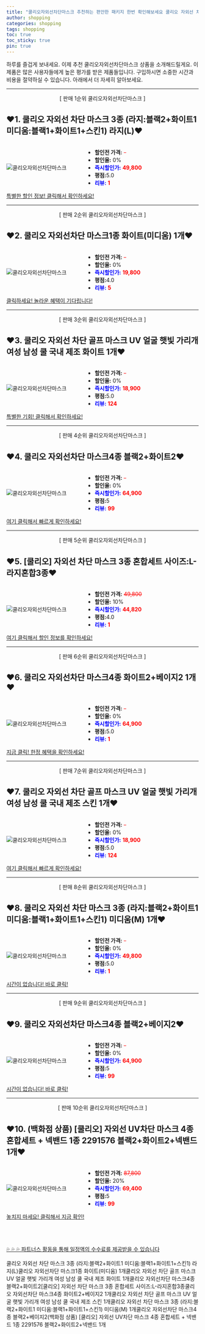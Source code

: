 ```yaml
---
title: "쿨리오자외선차단마스크 추천하는 편안한 패키지 한번 확인해보세요 쿨리오 자외선 차단 마스크 3종"
author: shopping
categories: shopping
tags: shopping
toc: true
toc_sticky: true
pin: true
---
```

하루를 즐겁게 보내세요. 이제 추천 쿨리오자외선차단마스크 상품을 소개해드릴게요. 이 제품은 많은 사용자들에게 높은 평가를 받은 제품들입니다. 구입하시면 소중한 시간과 비용을 절약하실 수 있습니다. 아래에서 더 자세히 알아보세요.

---
<p class="toplist" style="margin: 0 auto; display: block; width: fit-content;">[ 판매 1순위 쿨리오자외선차단마스크 ]</p>

<h2><strong>❤️1. 쿨리오 자외선 차단 마스크 3종 (라지:블랙2+화이트1 미디움:블랙1+화이트1+스킨1) 라지(L)❤️</strong></h2>

<div style="display: flex; align-items: center;">
    <div style="flex: 0.4;">
        <img src="https://thumbnail6.coupangcdn.com/thumbnails/remote/230x230ex/image/vendor_inventory/9050/51f03cb4a08479d36e1456bb118f50d1a3dd420d8c6a7837a4de05844dd8.jpg" alt="쿨리오자외선차단마스크" style="max-width: 100%;">
    </div>
    <div style="flex: 0.6; margin-left: 10px;">
        <ul>
            <li><strong>할인전 가격:</strong> <del style="color: red;">-</del></li>
            <li><strong>할인율:</strong> 0%</li>
            <li><span style='color:blue'><strong>즉시할인가:</strong></span> <span style='color:red'><strong>49,800</strong></span></li>
            <li><strong>평점:</strong>5.0</li>
            <li><span style='color:blue'><strong>리뷰:</strong></span> <span style='color:red'><strong>1</strong></span></li>
        </ul>
    </div>
</div>
<div class="center">
    <a href="https://selin100587001.github.io?lptag=AF9450613&subid=githubio&pageKey=8112765644&traceid=V0-153&itemId=22990635115&vendorItemId=90024569964" class="myButton">
        특별한 할인 정보! 클릭해서 확인하세요!
    </a>
</div>


---
<p class="toplist" style="margin: 0 auto; display: block; width: fit-content;">[ 판매 2순위 쿨리오자외선차단마스크 ]</p>

<h2><strong>❤️2. 쿨리오 자외선차단 마스크1종 화이트(미디움) 1개❤️</strong></h2>

<div style="display: flex; align-items: center;">
    <div style="flex: 0.4;">
        <img src="https://thumbnail6.coupangcdn.com/thumbnails/remote/230x230ex/image/vendor_inventory/9050/51f03cb4a08479d36e1456bb118f50d1a3dd420d8c6a7837a4de05844dd8.jpg" alt="쿨리오자외선차단마스크" style="max-width: 100%;">
    </div>
    <div style="flex: 0.6; margin-left: 10px;">
        <ul>
            <li><strong>할인전 가격:</strong> <del style="color: red;">-</del></li>
            <li><strong>할인율:</strong> 0%</li>
            <li><span style='color:blue'><strong>즉시할인가:</strong></span> <span style='color:red'><strong>19,800</strong></span></li>
            <li><strong>평점:</strong>4.0</li>
            <li><span style='color:blue'><strong>리뷰:</strong></span> <span style='color:red'><strong>5</strong></span></li>
        </ul>
    </div>
</div>
<div class="center">
    <a href="https://selin100587001.github.io?lptag=AF9450613&subid=githubio&pageKey=8113403506&traceid=V0-153&itemId=22992997665&vendorItemId=90026916947" class="myButton">
        클릭하세요! 놀라운 혜택이 기다립니다!
    </a>
</div>


---
<p class="toplist" style="margin: 0 auto; display: block; width: fit-content;">[ 판매 3순위 쿨리오자외선차단마스크 ]</p>

<h2><strong>❤️3. 쿨리오 자외선 차단 골프 마스크 UV 얼굴 햇빛 가리개 여성 남성 쿨 국내 제조 화이트 1개❤️</strong></h2>

<div style="display: flex; align-items: center;">
    <div style="flex: 0.4;">
        <img src="https://thumbnail9.coupangcdn.com/thumbnails/remote/230x230ex/image/vendor_inventory/e75b/1338678f878a0d601ca0190c047de544ca00e16ec064ff8d56ae48a30d3d.jpg" alt="쿨리오자외선차단마스크" style="max-width: 100%;">
    </div>
    <div style="flex: 0.6; margin-left: 10px;">
        <ul>
            <li><strong>할인전 가격:</strong> <del style="color: red;">-</del></li>
            <li><strong>할인율:</strong> 0%</li>
            <li><span style='color:blue'><strong>즉시할인가:</strong></span> <span style='color:red'><strong>18,900</strong></span></li>
            <li><strong>평점:</strong>5.0</li>
            <li><span style='color:blue'><strong>리뷰:</strong></span> <span style='color:red'><strong>124</strong></span></li>
        </ul>
    </div>
</div>
<div class="center">
    <a href="https://selin100587001.github.io?lptag=AF9450613&subid=githubio&pageKey=8132699781&traceid=V0-153&itemId=23097877719&vendorItemId=90477981822" class="myButton">
        특별한 기회! 클릭해서 확인하세요!
    </a>
</div>


---
<p class="toplist" style="margin: 0 auto; display: block; width: fit-content;">[ 판매 4순위 쿨리오자외선차단마스크 ]</p>

<h2><strong>❤️4. 쿨리오 자외선차단 마스크4종 블랙2+화이트2❤️</strong></h2>

<div style="display: flex; align-items: center;">
    <div style="flex: 0.4;">
        <img src="https://thumbnail7.coupangcdn.com/thumbnails/remote/230x230ex/image/vendor_inventory/bf92/2920f874cfb16f5d7870708b9638c28360168eb20764e38cefb015acff4a.jpg" alt="쿨리오자외선차단마스크" style="max-width: 100%;">
    </div>
    <div style="flex: 0.6; margin-left: 10px;">
        <ul>
            <li><strong>할인전 가격:</strong> <del style="color: red;">-</del></li>
            <li><strong>할인율:</strong> 0%</li>
            <li><span style='color:blue'><strong>즉시할인가:</strong></span> <span style='color:red'><strong>64,900</strong></span></li>
            <li><strong>평점:</strong>5</li>
            <li><span style='color:blue'><strong>리뷰:</strong></span> <span style='color:red'><strong>99</strong></span></li>
        </ul>
    </div>
</div>
<div class="center">
    <a href="https://selin100587001.github.io?lptag=AF9450613&subid=githubio&pageKey=8161780675&traceid=V0-153&itemId=23271267919&vendorItemId=90303596222" class="myButton">
        여기 클릭해서 빠르게 확인하세요!
    </a>
</div>


---
<p class="toplist" style="margin: 0 auto; display: block; width: fit-content;">[ 판매 5순위 쿨리오자외선차단마스크 ]</p>

<h2><strong>❤️5. [쿨리오] 자외선 차단 마스크 3종 혼합세트 사이즈:L-라지혼합3종❤️</strong></h2>

<div style="display: flex; align-items: center;">
    <div style="flex: 0.4;">
        <img src="https://thumbnail10.coupangcdn.com/thumbnails/remote/230x230ex/image/vendor_inventory/9b28/d2ab1f27d7391cc184121c06346396bc00e20000f414f6e136565e78bfa0.jpg" alt="쿨리오자외선차단마스크" style="max-width: 100%;">
    </div>
    <div style="flex: 0.6; margin-left: 10px;">
        <ul>
            <li><strong>할인전 가격:</strong> <del style="color: red;">49,800</del></li>
            <li><strong>할인율:</strong> 10%</li>
            <li><span style='color:blue'><strong>즉시할인가:</strong></span> <span style='color:red'><strong>44,820</strong></span></li>
            <li><strong>평점:</strong>4.0</li>
            <li><span style='color:blue'><strong>리뷰:</strong></span> <span style='color:red'><strong>1</strong></span></li>
        </ul>
    </div>
</div>
<div class="center">
    <a href="https://selin100587001.github.io?lptag=AF9450613&subid=githubio&pageKey=8069159898&traceid=V0-153&itemId=22703905490&vendorItemId=89739462692" class="myButton">
        여기 클릭해서 할인 정보를 확인하세요!
    </a>
</div>


---
<p class="toplist" style="margin: 0 auto; display: block; width: fit-content;">[ 판매 6순위 쿨리오자외선차단마스크 ]</p>

<h2><strong>❤️6. 쿨리오 자외선차단 마스크4종 화이트2+베이지2 1개❤️</strong></h2>

<div style="display: flex; align-items: center;">
    <div style="flex: 0.4;">
        <img src="https://thumbnail7.coupangcdn.com/thumbnails/remote/230x230ex/image/vendor_inventory/bf92/2920f874cfb16f5d7870708b9638c28360168eb20764e38cefb015acff4a.jpg" alt="쿨리오자외선차단마스크" style="max-width: 100%;">
    </div>
    <div style="flex: 0.6; margin-left: 10px;">
        <ul>
            <li><strong>할인전 가격:</strong> <del style="color: red;">-</del></li>
            <li><strong>할인율:</strong> 0%</li>
            <li><span style='color:blue'><strong>즉시할인가:</strong></span> <span style='color:red'><strong>64,900</strong></span></li>
            <li><strong>평점:</strong>5.0</li>
            <li><span style='color:blue'><strong>리뷰:</strong></span> <span style='color:red'><strong>1</strong></span></li>
        </ul>
    </div>
</div>
<div class="center">
    <a href="https://selin100587001.github.io?lptag=AF9450613&subid=githubio&pageKey=8147167511&traceid=V0-153&itemId=23170232420&vendorItemId=90303596215" class="myButton">
        지금 클릭! 한정 혜택을 확인하세요!
    </a>
</div>


---
<p class="toplist" style="margin: 0 auto; display: block; width: fit-content;">[ 판매 7순위 쿨리오자외선차단마스크 ]</p>

<h2><strong>❤️7. 쿨리오 자외선 차단 골프 마스크 UV 얼굴 햇빛 가리개 여성 남성 쿨 국내 제조 스킨 1개❤️</strong></h2>

<div style="display: flex; align-items: center;">
    <div style="flex: 0.4;">
        <img src="https://thumbnail9.coupangcdn.com/thumbnails/remote/230x230ex/image/vendor_inventory/e75b/1338678f878a0d601ca0190c047de544ca00e16ec064ff8d56ae48a30d3d.jpg" alt="쿨리오자외선차단마스크" style="max-width: 100%;">
    </div>
    <div style="flex: 0.6; margin-left: 10px;">
        <ul>
            <li><strong>할인전 가격:</strong> <del style="color: red;">-</del></li>
            <li><strong>할인율:</strong> 0%</li>
            <li><span style='color:blue'><strong>즉시할인가:</strong></span> <span style='color:red'><strong>18,900</strong></span></li>
            <li><strong>평점:</strong>5.0</li>
            <li><span style='color:blue'><strong>리뷰:</strong></span> <span style='color:red'><strong>124</strong></span></li>
        </ul>
    </div>
</div>
<div class="center">
    <a href="https://selin100587001.github.io?lptag=AF9450613&subid=githubio&pageKey=8132699781&traceid=V0-153&itemId=23097877723&vendorItemId=90477981793" class="myButton">
        여기 클릭해서 빠르게 확인하세요!
    </a>
</div>


---
<p class="toplist" style="margin: 0 auto; display: block; width: fit-content;">[ 판매 8순위 쿨리오자외선차단마스크 ]</p>

<h2><strong>❤️8. 쿨리오 자외선 차단 마스크 3종 (라지:블랙2+화이트1 미디움:블랙1+화이트1+스킨1) 미디움(M) 1개❤️</strong></h2>

<div style="display: flex; align-items: center;">
    <div style="flex: 0.4;">
        <img src="https://thumbnail6.coupangcdn.com/thumbnails/remote/230x230ex/image/vendor_inventory/9050/51f03cb4a08479d36e1456bb118f50d1a3dd420d8c6a7837a4de05844dd8.jpg" alt="쿨리오자외선차단마스크" style="max-width: 100%;">
    </div>
    <div style="flex: 0.6; margin-left: 10px;">
        <ul>
            <li><strong>할인전 가격:</strong> <del style="color: red;">-</del></li>
            <li><strong>할인율:</strong> 0%</li>
            <li><span style='color:blue'><strong>즉시할인가:</strong></span> <span style='color:red'><strong>49,800</strong></span></li>
            <li><strong>평점:</strong>5.0</li>
            <li><span style='color:blue'><strong>리뷰:</strong></span> <span style='color:red'><strong>1</strong></span></li>
        </ul>
    </div>
</div>
<div class="center">
    <a href="https://selin100587001.github.io?lptag=AF9450613&subid=githubio&pageKey=8112603779&traceid=V0-153&itemId=22989964256&vendorItemId=90024569972" class="myButton">
        시간이 없습니다! 바로 클릭!
    </a>
</div>


---
<p class="toplist" style="margin: 0 auto; display: block; width: fit-content;">[ 판매 9순위 쿨리오자외선차단마스크 ]</p>

<h2><strong>❤️9. 쿨리오 자외선차단 마스크4종 블랙2+베이지2❤️</strong></h2>

<div style="display: flex; align-items: center;">
    <div style="flex: 0.4;">
        <img src="https://thumbnail7.coupangcdn.com/thumbnails/remote/230x230ex/image/vendor_inventory/bf92/2920f874cfb16f5d7870708b9638c28360168eb20764e38cefb015acff4a.jpg" alt="쿨리오자외선차단마스크" style="max-width: 100%;">
    </div>
    <div style="flex: 0.6; margin-left: 10px;">
        <ul>
            <li><strong>할인전 가격:</strong> <del style="color: red;">-</del></li>
            <li><strong>할인율:</strong> 0%</li>
            <li><span style='color:blue'><strong>즉시할인가:</strong></span> <span style='color:red'><strong>64,900</strong></span></li>
            <li><strong>평점:</strong>5</li>
            <li><span style='color:blue'><strong>리뷰:</strong></span> <span style='color:red'><strong>99</strong></span></li>
        </ul>
    </div>
</div>
<div class="center">
    <a href="https://selin100587001.github.io?lptag=AF9450613&subid=githubio&pageKey=8161780675&traceid=V0-153&itemId=23271267924&vendorItemId=90303596230" class="myButton">
        시간이 없습니다! 바로 클릭!
    </a>
</div>


---
<p class="toplist" style="margin: 0 auto; display: block; width: fit-content;">[ 판매 10순위 쿨리오자외선차단마스크 ]</p>

<h2><strong>❤️10. (백화점 상품) [쿨리오] 자외선 UV차단 마스크 4종 혼합세트 + 넥밴드 1종 2291576 블랙2+화이트2+넥밴드 1개❤️</strong></h2>

<div style="display: flex; align-items: center;">
    <div style="flex: 0.4;">
        <img src="https://thumbnail7.coupangcdn.com/thumbnails/remote/230x230ex/image/vendor_inventory/cbe6/1b19d04bf5fe2de2f1a577b5310e774561896364932a907131dc72151c95.jpg" alt="쿨리오자외선차단마스크" style="max-width: 100%;">
    </div>
    <div style="flex: 0.6; margin-left: 10px;">
        <ul>
            <li><strong>할인전 가격:</strong> <del style="color: red;">87,800</del></li>
            <li><strong>할인율:</strong> 20%</li>
            <li><span style='color:blue'><strong>즉시할인가:</strong></span> <span style='color:red'><strong>69,400</strong></span></li>
            <li><strong>평점:</strong>5</li>
            <li><span style='color:blue'><strong>리뷰:</strong></span> <span style='color:red'><strong>99</strong></span></li>
        </ul>
    </div>
</div>
<div class="center">
    <a href="https://selin100587001.github.io?lptag=AF9450613&subid=githubio&pageKey=8233276191&traceid=V0-153&itemId=23698510979&vendorItemId=90723587098" class="myButton">
        놓치지 마세요! 클릭해서 지금 확인!
    </a>
</div>

<br><br><br>[💦 💦 💦 파트너스 활동을 통해 일정액의 수수료를 제공받을 수 있습니다](https://link.coupang.com/a/bcpT2c)<br><br>쿨리오 자외선 차단 마스크 3종 (라지:블랙2+화이트1 미디움:블랙1+화이트1+스킨1) 라지(L)쿨리오 자외선차단 마스크1종 화이트(미디움) 1개쿨리오 자외선 차단 골프 마스크 UV 얼굴 햇빛 가리개 여성 남성 쿨 국내 제조 화이트 1개쿨리오 자외선차단 마스크4종 블랙2+화이트2[쿨리오] 자외선 차단 마스크 3종 혼합세트 사이즈:L-라지혼합3종쿨리오 자외선차단 마스크4종 화이트2+베이지2 1개쿨리오 자외선 차단 골프 마스크 UV 얼굴 햇빛 가리개 여성 남성 쿨 국내 제조 스킨 1개쿨리오 자외선 차단 마스크 3종 (라지:블랙2+화이트1 미디움:블랙1+화이트1+스킨1) 미디움(M) 1개쿨리오 자외선차단 마스크4종 블랙2+베이지2(백화점 상품) [쿨리오] 자외선 UV차단 마스크 4종 혼합세트 + 넥밴드 1종 2291576 블랙2+화이트2+넥밴드 1개